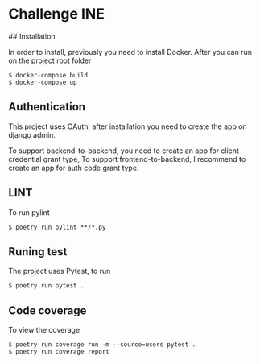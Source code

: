 # Challenge INE

## Installation

In order to install, previously you need to install Docker.
After you can run on the project root folder

```
$ docker-compose build
$ docker-compose up
```

## Authentication

This project uses OAuth, after installation you need to create the app
on django admin. 

To support backend-to-backend, you need to create an app for client credential grant type,
To support frontend-to-backend, I recommend to create an app for auth code grant type.

## LINT

To run pylint

```
$ poetry run pylint **/*.py
```

## Runing test

The project uses Pytest, to run

```
$ poetry run pytest .
```

## Code coverage

To view the coverage
```
$ poetry run coverage run -m --source=users pytest .
$ poetry run coverage report
```